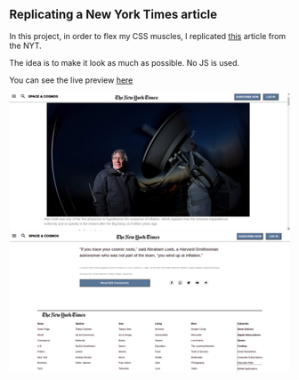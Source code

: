 <h2>Replicating a New York Times article</h2>
<p> In this project, in order to flex my CSS muscles, I replicated <a href="https://www.nytimes.com/2014/03/18/science/space/detection-of-waves-in-space-buttresses-landmark-theory-of-big-bang.html?_r=0">this</a> article from the NYT.</p>
<p> The idea is to make it look as much as possible. No JS is used. </p>
<p>You can see the live preview <a href= "https://muratcan-yuksel.github.io/News-article"> here </a>  </p>

<img src="images/end1.png">
<img src="images/end2.png">


